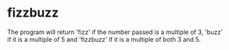 # fizzbuzz

The program will return 'fizz' if the number passed is a multiple of 3, 'buzz' if it is a multiple of 5 and 'fizzbuzz' if it is a multiple of both 3 and 5.
